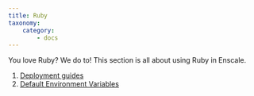 ```yaml
---
title: Ruby
taxonomy:
    category:
        - docs
---
```


You love Ruby? We do to! This section is all about using Ruby in Enscale.

1. [Deployment guides](/ruby/deployment-guides)
2. [Default Environment Variables](/ruby/ruby-environment-variables)